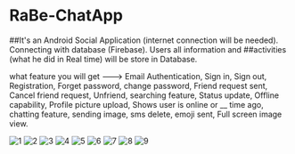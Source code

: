 # RaBe-ChatApp

##It's an Android Social Application (internet connection will be needed). Connecting with database (Firebase). Users all information and ##activities (what he did in Real time) will be store in Database.

what feature you will get ---> Email Authentication, Sign in, Sign out, Registration, Forget password, change password, Friend request sent, Cancel friend request, Unfriend, searching feature, Status update, Offline capability, Profile picture upload, Shows user is online or __ time ago, chatting feature, sending image, sms delete, emoji sent, Full screen image view. 

![1](https://user-images.githubusercontent.com/32978751/38555947-cffa622c-3ce9-11e8-98a0-b4a7502d1607.PNG)
![2](https://user-images.githubusercontent.com/32978751/38555950-d1475f40-3ce9-11e8-8a43-1bd9dc235794.PNG)
![3](https://user-images.githubusercontent.com/32978751/38555953-d2a03c68-3ce9-11e8-9467-6b63e412207a.PNG)
![4](https://user-images.githubusercontent.com/32978751/38555958-d429e606-3ce9-11e8-9ce7-50247631b235.PNG)
![5](https://user-images.githubusercontent.com/32978751/38555962-d62006de-3ce9-11e8-82ea-5986342f3bdf.PNG)
![6](https://user-images.githubusercontent.com/32978751/38555968-d8ea3ab0-3ce9-11e8-99e2-2f67667d144e.PNG)
![7](https://user-images.githubusercontent.com/32978751/38555971-daa88cf8-3ce9-11e8-9a94-4cce53397896.PNG)
![8](https://user-images.githubusercontent.com/32978751/38555973-dcb66394-3ce9-11e8-99c4-f3388737c547.PNG)
![9](https://user-images.githubusercontent.com/32978751/38555978-e3d42602-3ce9-11e8-9ed5-4ba371e97cd4.PNG)
